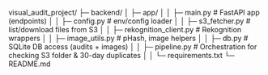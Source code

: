 visual_audit_project/
├─ backend/
│  ├─ app/
│  │  ├─ main.py                # FastAPI app (endpoints)
│  │  ├─ config.py              # env/config loader
│  │  ├─ s3_fetcher.py          # list/download files from S3
│  │  ├─ rekognition_client.py  # Rekognition wrappers
│  │  ├─ image_utils.py         # pHash, image helpers
│  │  ├─ db.py                  # SQLite DB access (audits + images)
│  │  ├─ pipeline.py            # Orchestration for checking S3 folder & 30-day duplicates
│  │  └─ requirements.txt
└─ README.md